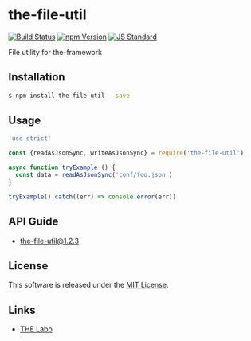 the-file-util
==========

<!---
This file is generated by the-tmpl. Do not update manually.
--->

<!-- Badge Start -->
<a name="badges"></a>

[![Build Status][bd_travis_shield_url]][bd_travis_url]
[![npm Version][bd_npm_shield_url]][bd_npm_url]
[![JS Standard][bd_standard_shield_url]][bd_standard_url]

[bd_repo_url]: https://github.com/the-labo/the-file-util
[bd_travis_url]: http://travis-ci.org/the-labo/the-file-util
[bd_travis_shield_url]: http://img.shields.io/travis/the-labo/the-file-util.svg?style=flat
[bd_travis_com_url]: http://travis-ci.com/the-labo/the-file-util
[bd_travis_com_shield_url]: https://api.travis-ci.com/the-labo/the-file-util.svg?token=
[bd_license_url]: https://github.com/the-labo/the-file-util/blob/master/LICENSE
[bd_npm_url]: http://www.npmjs.org/package/the-file-util
[bd_npm_shield_url]: http://img.shields.io/npm/v/the-file-util.svg?style=flat
[bd_standard_url]: http://standardjs.com/
[bd_standard_shield_url]: https://img.shields.io/badge/code%20style-standard-brightgreen.svg

<!-- Badge End -->


<!-- Description Start -->
<a name="description"></a>

File utility for the-framework

<!-- Description End -->


<!-- Overview Start -->
<a name="overview"></a>



<!-- Overview End -->


<!-- Sections Start -->
<a name="sections"></a>

<!-- Section from "doc/guides/01.Installation.md.hbs" Start -->

<a name="section-doc-guides-01-installation-md"></a>

Installation
-----

```bash
$ npm install the-file-util --save
```


<!-- Section from "doc/guides/01.Installation.md.hbs" End -->

<!-- Section from "doc/guides/02.Usage.md.hbs" Start -->

<a name="section-doc-guides-02-usage-md"></a>

Usage
---------

```javascript
'use strict'

const {readAsJsonSync, writeAsJsonSync} = require('the-file-util')

async function tryExample () {
  const data = readAsJsonSync('conf/foo.json')
}

tryExample().catch((err) => console.error(err))

```


<!-- Section from "doc/guides/02.Usage.md.hbs" End -->

<!-- Section from "doc/guides/10.API Guide.md.hbs" Start -->

<a name="section-doc-guides-10-api-guide-md"></a>

API Guide
-----

+ [the-file-util@1.2.3](./doc/api/api.md)


<!-- Section from "doc/guides/10.API Guide.md.hbs" End -->


<!-- Sections Start -->


<!-- LICENSE Start -->
<a name="license"></a>

License
-------
This software is released under the [MIT License](https://github.com/the-labo/the-file-util/blob/master/LICENSE).

<!-- LICENSE End -->


<!-- Links Start -->
<a name="links"></a>

Links
------

+ [THE Labo][the_labo_url]

[the_labo_url]: https://github.com/the-labo

<!-- Links End -->
